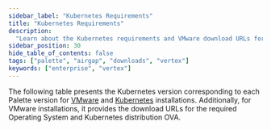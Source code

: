 ```yaml
---
sidebar_label: "Kubernetes Requirements"
title: "Kubernetes Requirements"
description:
  "Learn about the Kubernetes requirements and VMware download URLs for an airgapped Palette VerteX installation."
sidebar_position: 30
hide_table_of_contents: false
tags: ["palette", "airgap", "downloads", "vertex"]
keywords: ["enterprise", "vertex"]
---
```


<!-- prettier-ignore-start -->

The following table presents the Kubernetes version corresponding to each Palette version for
[VMware](../../self-hosted-setup/vertex/vmware/install/install.md#kubernetes-requirements) and
[Kubernetes](../../self-hosted-setup/vertex/kubernetes/install/install.md#kubernetes-requirements) installations.
Additionally, for VMware installations, it provides the download URLs for the required Operating System and Kubernetes
distribution OVA.

<!-- prettier-ignore-end -->

<Tabs>
<TabItem label="VMware" value="VMware">

<PartialsComponent category="vertex" name="palette-vmware-kubernetes-versions" />

</TabItem>

<TabItem label="Kubernetes" value="Kubernetes">

<PartialsComponent category="self-hosted-and-vertex" name="palette-kubernetes-versions" />

</TabItem>
</Tabs>
